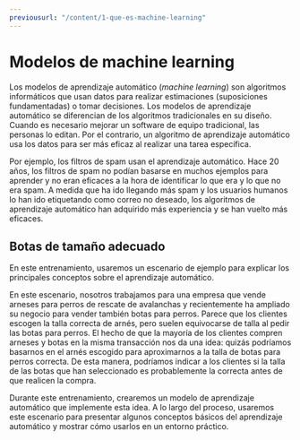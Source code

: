 ```yaml
---
previousurl: "/content/1-que-es-machine-learning"
---
```

# Modelos de machine learning
Los modelos de aprendizaje automático (*machine learning*) son algoritmos informáticos que usan datos para realizar estimaciones (suposiciones fundamentadas) o tomar decisiones. Los modelos de aprendizaje automático se diferencian de los algoritmos tradicionales en su diseño. Cuando es necesario mejorar un software de equipo tradicional, las personas lo editan. Por el contrario, un algoritmo de aprendizaje automático usa los datos para ser más eficaz al realizar una tarea específica.

Por ejemplo, los filtros de spam usan el aprendizaje automático. Hace 20 años, los filtros de spam no podían basarse en muchos ejemplos para aprender y no eran eficaces a la hora de identificar lo que era y lo que no era spam. A medida que ha ido llegando más spam y los usuarios humanos lo han ido etiquetando como correo no deseado, los algoritmos de aprendizaje automático han adquirido más experiencia y se han vuelto más eficaces.

## Botas de tamaño adecuado
En este entrenamiento, usaremos un escenario de ejemplo para explicar los principales conceptos sobre el aprendizaje automático.

En este escenario, nosotros trabajamos para una empresa que vende arneses para perros de rescate de avalanchas y recientemente ha ampliado su negocio para vender también botas para perros. Parece que los clientes escogen la talla correcta de arnés, pero suelen equivocarse de talla al pedir las botas para perros. El hecho de que la mayoría de los clientes compren arneses y botas en la misma transacción nos da una idea: quizás podríamos basarnos en el arnés escogido para aproximarnos a la talla de botas para perros correcta. De esta manera, podríamos indicar a los clientes si la talla de las botas que han seleccionado es probablemente la correcta antes de que realicen la compra.

Durante este entrenamiento, crearemos un modelo de aprendizaje automático que implemente esta idea. A lo largo del proceso, usaremos este escenario para presentar algunos conceptos básicos del aprendizaje automático y mostrar cómo usarlos en un entorno práctico. 
